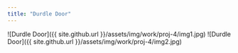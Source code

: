 ```yaml
---
title: "Durdle Door"
---
```


![Durdle Door]({{ site.github.url }}/assets/img/work/proj-4/img1.jpg)
![Durdle Door]({{ site.github.url }}/assets/img/work/proj-4/img2.jpg)

